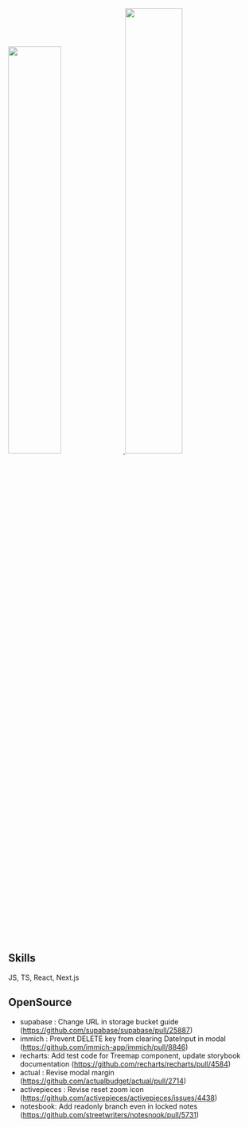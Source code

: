 <a href="https://github.com/anuraghazra/github-readme-stats">
    <img src="https://github-readme-stats.vercel.app/api/top-langs/?username=uniqueeest&layout=donut&show_icons=true&theme=material-palenight&hide_border=true&bg_color=20232a&icon_color=58A6FF&text_color=fff&title_color=58A6FF&count_private=true&exclude_repo=Face-Transfer-Application" width=45.8% />
</a href="https://github.com/anuraghazra/github-readme-stats">    
<a href="https://github.com/anuraghazra/github-readme-stats">
        <img src="http://github-profile-summary-cards.vercel.app/api/cards/productive-time?username=uniqueeest&theme=default&utcOffset=8" width=47.9%>
</a href="https://github.com/anuraghazra/github-readme-stats">

## Skills
JS, TS, React, Next.js

## OpenSource
- supabase : Change URL in storage bucket guide (https://github.com/supabase/supabase/pull/25887)
- immich : Prevent DELETE key from clearing DateInput in modal (https://github.com/immich-app/immich/pull/8846)
- recharts: Add test code for Treemap component, update storybook documentation (https://github.com/recharts/recharts/pull/4584)
- actual : Revise modal margin (https://github.com/actualbudget/actual/pull/2714)
- activepieces : Revise reset zoom icon (https://github.com/activepieces/activepieces/issues/4438)
- notesbook: Add readonly branch even in locked notes (https://github.com/streetwriters/notesnook/pull/5731)
